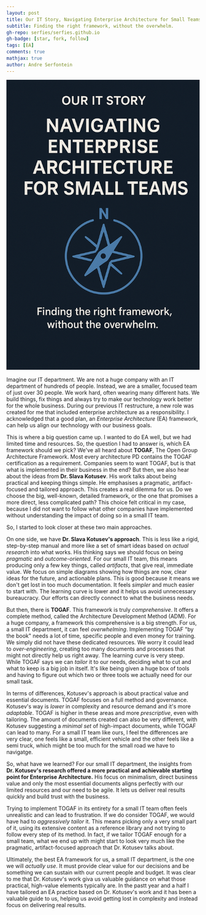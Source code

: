 ```yaml
---
layout: post
title: Our IT Story, Navigating Enterprise Architecture for Small Teams
subtitle: Finding the right framework, without the overwhelm.
gh-repo: serfies/serfies.github.io
gh-badge: [star, fork, follow]
tags: [EA]
comments: true
mathjax: true
author: Andre Serfontein
---
```


![Our IT Story, Navigating Enterprise Architecture for Small Teams](/assets/img/2025-05-26-navigating-enterprise-architecture-for-small-teams.png)

Imagine our IT department. We are not a huge company with an IT department of hundreds of people. Instead, we are a smaller, focused team of just over 30 people. We work hard, often wearing many different hats. We build things, fix things and always try to make our technology work better for the whole business. During our previous IT restructure, a new role was created for me that included enterprise architecture as a responsibility. I acknowledged that a good plan, an *Enterprise Architecture* (EA) framework, can help us align our technology with our business goals.

This is where a big question came up. I wanted to do EA well, but we had limited time and resources. So, the question I had to answer is, which EA framework should we pick? We've all heard about **TOGAF**, The Open Group Architecture Framework. Most every architecture PD contains the TOGAF certification as a requirement. Companies seem to want TOGAF, but is that what is implemented in their business in the end? But then, we also hear about the ideas from **Dr. Slava Kotusev**. His work talks about being practical and keeping things simple. He emphasises a pragmatic, artifact-focused and tailored approach. This creates a real dilemma for us. Do we choose the big, well-known, detailed framework, or the one that promises a more direct, less complicated path? This choice felt critical in my case, because I did not want to follow what other companies have implemented without understanding the impact of doing so in a small IT team.

So, I started to look closer at these two main approaches.

On one side, we have **Dr. Slava Kotusev's approach**. This is less like a rigid, step-by-step manual and more like a set of smart ideas based on *actual research* into what works. His thinking says we should focus on being *pragmatic* and *outcome-oriented*. For our small IT team, this means producing only a few key things, called *artifacts*, that give real, immediate value. We focus on simple diagrams showing how things are now, clear ideas for the future, and actionable plans. This is good because it means we don't get lost in too much documentation. It feels *simpler* and much easier to start with. The learning curve is lower and it helps us avoid unnecessary bureaucracy. Our efforts can directly connect to what the business needs.

But then, there is **TOGAF**. This framework is truly *comprehensive*. It offers a complete method, called the Architecture Development Method (ADM). For a huge company, a framework this comprehensive is a big strength. For us, a small IT department, it can feel *overwhelming*. Implementing TOGAF "by the book" needs a lot of time, specific people and even money for training. We simply did not have these dedicated resources. We worry it could lead to *over-engineering*, creating too many documents and processes that might not directly help us right away. The learning curve is very steep. While TOGAF says we can *tailor* it to our needs, deciding what to cut and what to keep is a big job in itself. It's like being given a huge box of tools and having to figure out which two or three tools we actually need for our small task.

In terms of differences, Kotusev's approach is about practical value and essential documents. TOGAF focuses on a full method and governance. Kotusev's way is *lower* in complexity and resource demand and it's more *adaptable*. TOGAF is higher in these areas and more *prescriptive*, even with tailoring. The amount of documents created can also be very different, with Kotusev suggesting a *minimal set* of high-impact documents, while TOGAF can lead to many. For a small IT team like ours, I feel the differences are very clear, one feels like a small, efficient vehicle and the other feels like a semi truck, which might be too much for the small road we have to navigatge.

So, what have we learned? For our small IT department, the insights from **Dr. Kotusev's research offered a more practical and achievable starting point for Enterprise Architecture.** His focus on minimalism, direct business value and only the most essential documents aligns perfectly with our limited resources and our need to be agile. It lets us deliver real results quickly and build trust with the business.

Trying to implement TOGAF in its entirety for a small IT team often feels unrealistic and can lead to frustration. If we do consider TOGAF, we would have had to *aggressively tailor* it. This means picking only a very small part of it, using its extensive content as a reference library and not trying to follow every step of its method. In fact, if we tailor TOGAF enough for a small team, what we end up with might start to look very much like the pragmatic, artifact-focused approach that Dr. Kotusev talks about.

Ultimately, the best EA framework for us, a small IT department, is the one we will *actually use*. It must provide clear value for our decisions and be something we can sustain with our current people and budget. It was clear to me that Dr. Kotusev's work giva us valuable guidance on what those practical, high-value elements typically are. In the pastt year and a half I have tailored an EA practice based on Dr. Kotusev's work and it has been a valuable guide to us, helping us avoid getting lost in complexity and instead focus on delivering real results.